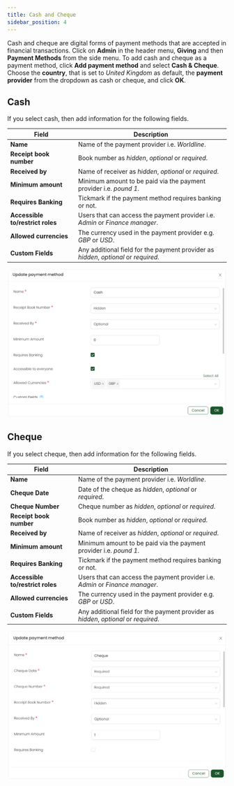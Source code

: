 ```yaml
---
title: Cash and Cheque
sidebar_position: 4
---
```


Cash and cheque are digital forms of payment methods that are accepted in financial transactions. Click on **Admin** in the header menu, **Giving** and then **Payment Methods** from the side menu. To add cash and cheque as a payment method, click **Add payment method** and select **Cash & Cheque**. Choose the **country**, that is set to *United Kingdom* as default, the **payment provider** from the dropdown as cash or cheque, and click **OK**.

## Cash

If you select cash, then add information for the following fields.

| Field | Description |
| ----- | ----------- |
| **Name** | Name of the payment provider i.e. *Worldline*. | 
| **Receipt book number** | Book number as *hidden*, *optional* or *required*. |
| **Received by** | Name of receiver as *hidden*, *optional* or *required*. |
| **Minimum amount** | Minimum amount to be paid via the payment provider i.e. *pound 1*. |
| **Requires Banking** | Tickmark if the payment method requires banking or not. |
| **Accessible to/restrict roles** | Users that can access the payment provider i.e. *Admin* or *Finance manager*. |
| **Allowed currencies** | The currency used in the payment provider e.g. *GBP* or *USD*.  |
| **Custom Fields** | Any additional field for the payment provider as *hidden*, *optional* or *required*.  |

![Cash Payment method](./cash.png)

## Cheque

If you select cheque, then add information for the following fields.

| Field | Description |
| ----- | ----------- |
| **Name** | Name of the payment provider i.e. *Worldline*. | 
| **Cheque Date** | Date of the cheque as *hidden*, *optional* or *required*. | 
| **Cheque Number** | Cheque number as *hidden*, *optional* or *required*. | 
| **Receipt book number** | Book number as *hidden*, *optional* or *required*. |
| **Received by** | Name of receiver as *hidden*, *optional* or *required*. |
| **Minimum amount** | Minimum amount to be paid via the payment provider i.e. *pound 1*. |
| **Requires Banking** | Tickmark if the payment method requires banking or not. |
| **Accessible to/restrict roles** | Users that can access the payment provider i.e. *Admin* or *Finance manager*. |
| **Allowed currencies** | The currency used in the payment provider e.g. *GBP* or *USD*.  |
| **Custom Fields** | Any additional field for the payment provider as *hidden*, *optional* or *required*.  |

![Cheque Payment method](./cheque.png)